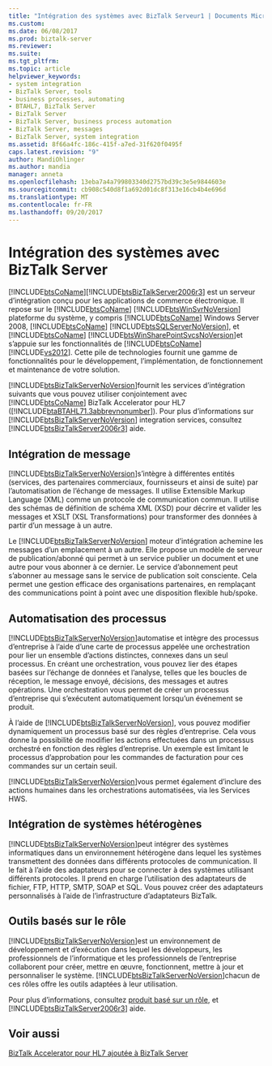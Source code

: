 ```yaml
---
title: "Intégration des systèmes avec BizTalk Serveur1 | Documents Microsoft"
ms.custom: 
ms.date: 06/08/2017
ms.prod: biztalk-server
ms.reviewer: 
ms.suite: 
ms.tgt_pltfrm: 
ms.topic: article
helpviewer_keywords:
- system integration
- BizTalk Server, tools
- business processes, automating
- BTAHL7, BizTalk Server
- BizTalk Server
- BizTalk Server, business process automation
- BizTalk Server, messages
- BizTalk Server, system integration
ms.assetid: 8f66a4fc-186c-415f-a7ed-31f620f0495f
caps.latest.revision: "9"
author: MandiOhlinger
ms.author: mandia
manager: anneta
ms.openlocfilehash: 13eba7a4a799803340d2757bd39c3e5e9844603e
ms.sourcegitcommit: cb908c540d8f1a692d01dc8f313e16cb4b4e696d
ms.translationtype: MT
ms.contentlocale: fr-FR
ms.lasthandoff: 09/20/2017
---
```

# <a name="systems-integration-with-biztalk-server"></a>Intégration des systèmes avec BizTalk Server
[!INCLUDE[btsCoName](../../includes/btsconame-md.md)][!INCLUDE[btsBizTalkServer2006r3](../../includes/btsbiztalkserver2006r3-md.md)] est un serveur d’intégration conçu pour les applications de commerce électronique. Il repose sur le [!INCLUDE[btsCoName](../../includes/btsconame-md.md)] [!INCLUDE[btsWinSvrNoVersion](../../includes/btswinsvrnoversion-md.md)] plateforme du système, y compris [!INCLUDE[btsCoName](../../includes/btsconame-md.md)] Windows Server 2008, [!INCLUDE[btsCoName](../../includes/btsconame-md.md)] [!INCLUDE[btsSQLServerNoVersion](../../includes/btssqlservernoversion-md.md)], et [!INCLUDE[btsCoName](../../includes/btsconame-md.md)] [!INCLUDE[btsWinSharePointSvcsNoVersion](../../includes/btswinsharepointsvcsnoversion-md.md)]et s’appuie sur les fonctionnalités de [!INCLUDE[btsCoName](../../includes/btsconame-md.md)] [!INCLUDE[vs2012](../../includes/vs2012-md.md)]. Cette pile de technologies fournit une gamme de fonctionnalités pour le développement, l’implémentation, de fonctionnement et maintenance de votre solution.  
  
 [!INCLUDE[btsBizTalkServerNoVersion](../../includes/btsbiztalkservernoversion-md.md)]fournit les services d’intégration suivants que vous pouvez utiliser conjointement avec [!INCLUDE[btsCoName](../../includes/btsconame-md.md)] BizTalk Accelerator pour HL7 ([!INCLUDE[btaBTAHL71.3abbrevnonumber](../../includes/btabtahl71-3abbrevnonumber-md.md)]). Pour plus d’informations sur [!INCLUDE[btsBizTalkServerNoVersion](../../includes/btsbiztalkservernoversion-md.md)] integration services, consultez [!INCLUDE[btsBizTalkServer2006r3](../../includes/btsbiztalkserver2006r3-md.md)] aide.  
  
## <a name="message-integration"></a>Intégration de message  
 [!INCLUDE[btsBizTalkServerNoVersion](../../includes/btsbiztalkservernoversion-md.md)]s’intègre à différentes entités (services, des partenaires commerciaux, fournisseurs et ainsi de suite) par l’automatisation de l’échange de messages. Il utilise Extensible Markup Language (XML) comme un protocole de communication commun. Il utilise des schémas de définition de schéma XML (XSD) pour décrire et valider les messages et XSLT (XSL Transformations) pour transformer des données à partir d’un message à un autre.  
  
 Le [!INCLUDE[btsBizTalkServerNoVersion](../../includes/btsbiztalkservernoversion-md.md)] moteur d’intégration achemine les messages d’un emplacement à un autre. Elle propose un modèle de serveur de publication/abonné qui permet à un service publier un document et une autre pour vous abonner à ce dernier. Le service d’abonnement peut s’abonner au message sans le service de publication soit consciente. Cela permet une gestion efficace des organisations partenaires, en remplaçant des communications point à point avec une disposition flexible hub/spoke.  
  
## <a name="business-process-automation"></a>Automatisation des processus  
 [!INCLUDE[btsBizTalkServerNoVersion](../../includes/btsbiztalkservernoversion-md.md)]automatise et intègre des processus d’entreprise à l’aide d’une carte de processus appelée une orchestration pour lier un ensemble d’actions distinctes, connexes dans un seul processus. En créant une orchestration, vous pouvez lier des étapes basées sur l’échange de données et l’analyse, telles que les boucles de réception, le message envoyé, décisions, des messages et autres opérations. Une orchestration vous permet de créer un processus d’entreprise qui s’exécutent automatiquement lorsqu’un événement se produit.  
  
 À l’aide de [!INCLUDE[btsBizTalkServerNoVersion](../../includes/btsbiztalkservernoversion-md.md)], vous pouvez modifier dynamiquement un processus basé sur des règles d’entreprise. Cela vous donne la possibilité de modifier les actions effectuées dans un processus orchestré en fonction des règles d’entreprise. Un exemple est limitant le processus d’approbation pour les commandes de facturation pour ces commandes sur un certain seuil.  
  
 [!INCLUDE[btsBizTalkServerNoVersion](../../includes/btsbiztalkservernoversion-md.md)]vous permet également d’inclure des actions humaines dans les orchestrations automatisées, via les Services HWS.  
  
## <a name="integration-of-heterogeneous-systems"></a>Intégration de systèmes hétérogènes  
 [!INCLUDE[btsBizTalkServerNoVersion](../../includes/btsbiztalkservernoversion-md.md)]peut intégrer des systèmes informatiques dans un environnement hétérogène dans lequel les systèmes transmettent des données dans différents protocoles de communication. Il le fait à l’aide des adaptateurs pour se connecter à des systèmes utilisant différents protocoles. Il prend en charge l’utilisation des adaptateurs de fichier, FTP, HTTP, SMTP, SOAP et SQL. Vous pouvez créer des adaptateurs personnalisés à l’aide de l’infrastructure d’adaptateurs BizTalk.  
  
## <a name="role-based-tools"></a>Outils basés sur le rôle  
 [!INCLUDE[btsBizTalkServerNoVersion](../../includes/btsbiztalkservernoversion-md.md)]est un environnement de développement et d’exécution dans lequel les développeurs, les professionnels de l’informatique et les professionnels de l’entreprise collaborent pour créer, mettre en œuvre, fonctionnent, mettre à jour et personnaliser le système. [!INCLUDE[btsBizTalkServerNoVersion](../../includes/btsbiztalkservernoversion-md.md)]chacun de ces rôles offre les outils adaptées à leur utilisation.  
  
 Pour plus d’informations, consultez [produit basé sur un rôle](../../adapters-and-accelerators/accelerator-hl7/a-role-based-product1.md), et [!INCLUDE[btsBizTalkServer2006r3](../../includes/btsbiztalkserver2006r3-md.md)] aide.  
  
## <a name="see-also"></a>Voir aussi  
 [BizTalk Accelerator pour HL7 ajoutée à BizTalk Server](../../adapters-and-accelerators/accelerator-hl7/what-biztalk-accelerator-for-hl7-adds-to-biztalk-server.md)